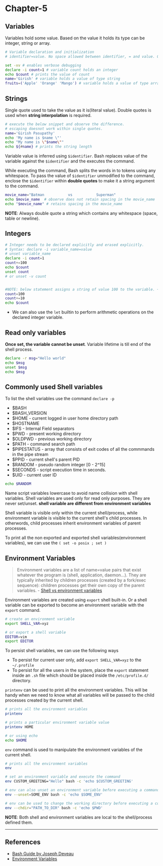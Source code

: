 # Chapter-5

## Variables

Variables hold some value. Based on the value it holds its type can be integer, string or array.

```Bash
# Variable declaration and initialization
# identifier=value. No space allowed between identifier, = and value. Otherwise bash considers identifier as command and = and value are its arguments.

set -xv # enables verbose debugging
declare -i count=1 # variable count holds an integer
echo $count # prints the value of count
name='Girish' # variable holds a value of type string
fruits=('Apple' 'Orange' 'Mango') # variable holds a value of type array
```

## Strings

Single quote used to take the value as it is(literal value). Double quotes is used when **string interpolation** is required.

```Bash
# execute the below snippet and observe the difference.
# escaping doesnot work within single quotes.
name='Girish Pasupathy'
echo 'My name is $name \"'
echo "My name is \"$name\""
echo ${#name} # prints the string length
```

Variable value is inferred using `$identifier`. Bash replaces value of the variable against the `$identifier` and the executes the command.

While executing the command, Bash splits the words in to tokens using any whitespace. To pass the value of `$identifier` unmodified to the command, enclose the `$identifier` within **double quotes** to make it a string argument to the command.

```Bash
movie_name="Batman           vs           Superman"
echo $movie_name  # observe does not retain spacing in the movie_name
echo "$movie_name" # retains spacing in the movie_name
```

**NOTE**: Always double quote a string which contains any whitespace (space, table or newline).

## Integers

```Bash
# Integer needs to be declared explicitly and erased explicitly.
# Syntax: declare -i variable_name=value
# unset variable_name
declare -i count=1
count+=100
echo $count
unset count
# or unset -v count


#NOTE: below statement assigns a string of value 100 to the variable. + performs string concat.
count=100
count+=10
echo $count
```

* We can also use the `let` builtin to perform arithmetic operations on the declared integer variable.

## Read only variables

**Once set, the variable cannot be unset**. Variable lifetime is till end of the shell process.

```Bash
declare -r msg="Hello world"
echo $msg
unset $msg
echo $msg
```

## Commonly used Shell variables

To list the shell variables use the command `declare -p`

* $BASH
* $BASH_VERSION
* $HOME - current logged in user home directory path
* $HOSTNAME
* $IFS - Internal Field separators
* $PWD - present working directory
* $OLDPWD - previous working directory
* $PATH - command search path
* $PIPESTATUS - array that consists of exit codes of all the commmands in the pipe stream
* $PPID - current shell's parent PID
* $RANDOM - pseudo random integer [0 - 2^15]
* $SECONDS - script execution time in seconds.
* $UID - current user ID

```BASH
echo $RANDOM
```

Name script variables lowercase to avoid name collision with shell variables. Shell variables are used only for read only purposes. They are never set/unset. **shell variable are different from environment variables**

Shell variable is visible only within the current shell/process, while environment variable is visible to the current shell's child processes. In otherwords, child processes inherit environment variables of parent processes.

To print all the non exported and exported shell variables(environment variables), we can use the `( set -o posix ; set )`

## Environment Variables

> Environment variables are a list of name=value pairs that exist whatever the program is (shell, application, daemon…). They are typically inherited by children processes (created by a fork/exec sequence): children processes get their own copy of the parent variables. - [Shell vs environment variables](https://unix.stackexchange.com/questions/363525/what-is-the-difference-in-usage-between-shell-variables-and-environment-variable)

Environment variables are created using `export` shell built-in. Or a shell variable can be exported to become an environment variable with the `export` command.

```Bash
# create an environment variable
export SHELL_VAR=xyz

# or export a shell variable
EDITOR=vim
export EDITOR
```

To persist shell variables, we can use the following ways

* To persist for current user only, add `export SHELL_VAR=xyz` to the `~/.profile`
* To persist for all the users in the system, place the `export` statement inside an `.sh` file which should be placed inside the `/etc/profile.d/` directory.

`printenv` can be used to print all the environment variables. This will be handy when we need to know what all variables will be passed to the child processes created by the current shell.

```Bash
# prints all the environment variables
printenv

# prints a particular environment variable value
printenv HOME

# or using echo
echo $HOME
```

`env` command is used to manipulate the environment variables of the current shell.

```Bash
# prints all the environment variables
env

# set an environment variable and execute the command
env CUSTOM_GREETING="Hello" bash -c 'echo $CUSTOM_GREETING'

# env can also unset an environment variable before executing a command
env --unset=SOME_ENV bash -c 'echo $SOME_ENV'

# env can be used to change the working directory before executing a command
env --chdir="PATH_TO_DIR" bash -c 'echo $PWD'
```

**NOTE**: Both shell and environment variables are local to the shell/process defined them.

---

## References

* [Bash Guide by Joseph Deveau](https://www.amazon.in/BASH-Guide-Joseph-DeVeau-ebook/dp/B01F8AZ1LE/ref=sr_1_4?keywords=bash&qid=1564983319&s=digital-text&sr=1-4)
* [Environment Variables](https://help.ubuntu.com/community/EnvironmentVariables)

